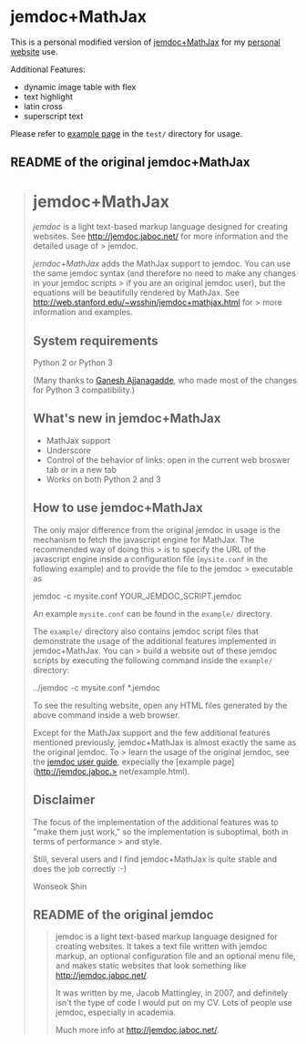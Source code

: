 jemdoc+MathJax
==============

This is a personal modified version of [jemdoc+MathJax](https://github.com/wsshin/jemdoc_mathjax) for my [personal website](https://yilinfang.github.io) use.

Additional Features:
- dynamic image table with flex
- text highlight
- latin cross
- superscript text 

Please refer to [example page](test/extra_features.html) in the `test/` directory for usage.

README of the original jemdoc+MathJax
---
> jemdoc+MathJax
> ==============
> *jemdoc* is a light text-based markup language designed for creating websites.  See http://jemdoc.jaboc.net/ for more information and the detailed usage of > jemdoc.
> 
> *jemdoc+MathJax* adds the MathJax support to jemdoc.  You can use the same jemdoc syntax (and therefore no need to make any changes in your jemdoc scripts > if you are an original jemdoc user), but the equations will be beautifully rendered by MathJax.  See http://web.stanford.edu/~wsshin/jemdoc+mathjax.html for > more information and examples. 
> 
> System requirements
> -------------------
> Python 2 or Python 3
> 
> (Many thanks to [Ganesh Ajjanagadde](http://www.mit.edu/~gajjanag/), who made most of the changes for Python 3 compatibility.)
> 
> What's new in jemdoc+MathJax
> ----------------------------
> - MathJax support
> - Underscore
> - Control of the behavior of links: open in the current web broswer tab or in a new tab
> - Works on both Python 2 and 3
> 
> How to use jemdoc+MathJax
> -------------------------
> The only major difference from the original jemdoc in usage is the mechanism to fetch the javascript engine for MathJax.  The recommended way of doing this > is to specify the URL of the javascript engine inside a configuration file (`mysite.conf` in the following example) and to provide the file to the jemdoc > executable as
> 
> 	jemdoc -c mysite.conf YOUR_JEMDOC_SCRIPT.jemdoc
> 
> An example `mysite.conf` can be found in the `example/` directory.  
> 
> The `example/` directory also contains jemdoc script files that demonstrate the usage of the additional features implemented in jemdoc+MathJax.  You can > build a website out of these jemdoc scripts by executing the following command inside the `example/` directory:
> 
> 	../jemdoc -c mysite.conf *.jemdoc
> 	
> To see the resulting website, open any HTML files generated by the above command inside a web browser.
> 
> Except for the MathJax support and the few additional features mentioned previously, jemdoc+MathJax is almost exactly the same as the original jemdoc.  To > learn the usage of the original jemdoc, see the [jemdoc user guide](http://jemdoc.jaboc.net/using.html), expecially the [example page](http://jemdoc.jaboc.> net/example.html).
> 
> Disclaimer
> ----------
> The focus of the implementation of the additional features was to "make them just work," so the implementation is suboptimal, both in terms of performance > and style.  
> 
> Still, several users and I find jemdoc+MathJax is quite stable and does the job correctly :-)
> 
> Wonseok Shin
> 
> README of the original jemdoc
> -----------------------------
> > jemdoc is a light text-based markup language designed for creating websites. It
> > takes a text file written with jemdoc markup, an optional configuration file and
> > an optional menu file, and makes static websites that look something like
> > http://jemdoc.jaboc.net/.
> > 
> > It was written by me, Jacob Mattingley, in 2007, and definitely isn't the type
> > of code I would put on my CV. Lots of people use jemdoc, especially in academia.
> > 
> > Much more info at http://jemdoc.jaboc.net/.
> 

